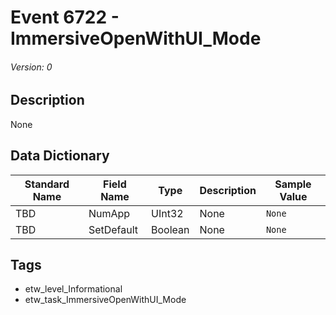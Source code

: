 # Event 6722 - ImmersiveOpenWithUI_Mode
###### Version: 0

## Description
None

## Data Dictionary
|Standard Name|Field Name|Type|Description|Sample Value|
|---|---|---|---|---|
|TBD|NumApp|UInt32|None|`None`|
|TBD|SetDefault|Boolean|None|`None`|

## Tags
* etw_level_Informational
* etw_task_ImmersiveOpenWithUI_Mode